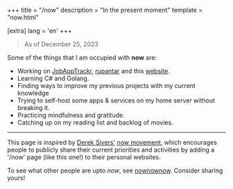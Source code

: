 +++
title = "/now"
description = "In the present moment"
template = "now.html"

[extra]
lang = 'en'
+++

> <span class='natural-type'> As of December 25, 2023 </span>

Some of the things that I am occupied with **now** are:

- Working on [JobAppTrackr](https://github.com/Bhodrolok/JobAppTrackr), [rupantar](https://github.com/Bhodrolok/rupantar) and this [website](https://github.com/Bhodrolok/Bhodrolok.github.io).
- Learning C# and Golang.
- Finding ways to improve my previous projects with my current knowledge 
- Trying to self-host some apps & services on my home server <span class='natural-type'>without breaking it.</span>
- Practicing mindfulness and gratitude.
- Catching up on my reading list and backlog of movies.



---

This page is inspired by [Derek Sivers'](https://sive.rs) [now movement](https://nownownow.com/about), which encourages people to publicly share their current priorities and activities by adding a '/now' page (like this one!) to their personal websites.

To see what other people are upto *now*, see [nownownow](https://nownownow.com). Consider sharing yours!